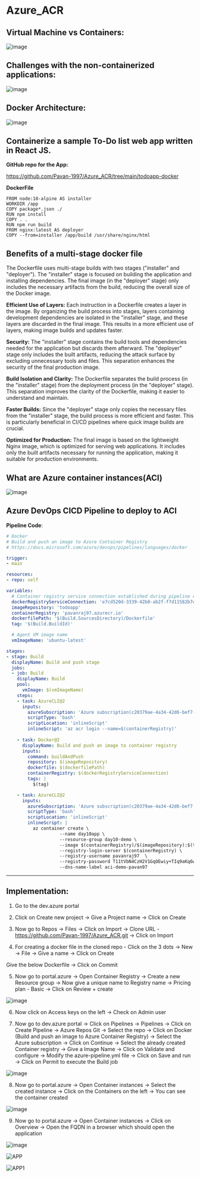 # Azure_ACR       
          
## Virtual Machine vs Containers: 

![image](https://github.com/Pavan-1997/Azure_ACR/assets/32020205/6cf66a8f-df15-45c1-b69a-ffa235b08b7a)

## Challenges with the non-containerized applications:

![image](https://github.com/Pavan-1997/Azure_ACR/assets/32020205/c7b3f939-4a95-4811-88b1-9041f0ec3863)

## Docker Architecture: 

![image](https://github.com/Pavan-1997/Azure_ACR/assets/32020205/ed7fa02a-6e75-40ee-aea4-8b21dcfaa161)
## Containerize a sample To-Do list web app written in React JS.

**GitHub repo for the App:**

https://github.com/Pavan-1997/Azure_ACR/tree/main/todoapp-docker

**DockerFile**

```
FROM node:18-alpine AS installer
WORKDIR /app
COPY package*.json ./
RUN npm install
COPY . .
RUN npm run build
FROM nginx:latest AS deployer
COPY --from=installer /app/build /usr/share/nginx/html
```

## Benefits of a multi-stage docker file

The Dockerfile uses multi-stage builds with two stages ("installer" and "deployer").
The "installer" stage is focused on building the application and installing dependencies.
The final image (in the "deployer" stage) only includes the necessary artifacts from the build, reducing the overall size of the Docker image.

**Efficient Use of Layers:**
Each instruction in a Dockerfile creates a layer in the image.
By organizing the build process into stages, layers containing development dependencies are isolated in the "installer" stage, and these layers are discarded in the final image.
This results in a more efficient use of layers, making image builds and updates faster.

**Security:**
The "installer" stage contains the build tools and dependencies needed for the application but discards them afterward.
The "deployer" stage only includes the built artifacts, reducing the attack surface by excluding unnecessary tools and files.
This separation enhances the security of the final production image.

**Build Isolation and Clarity:**
The Dockerfile separates the build process (in the "installer" stage) from the deployment process (in the "deployer" stage).
This separation improves the clarity of the Dockerfile, making it easier to understand and maintain.

**Faster Builds:**
Since the "deployer" stage only copies the necessary files from the "installer" stage, the build process is more efficient and faster.
This is particularly beneficial in CI/CD pipelines where quick image builds are crucial.

**Optimized for Production:**
The final image is based on the lightweight Nginx image, which is optimized for serving web applications.
It includes only the built artifacts necessary for running the application, making it suitable for production environments.

## What are Azure container instances(ACI)

![image](https://github.com/Pavan-1997/Azure_ACR/assets/32020205/7cdf766a-6ccf-48b1-a313-8d5c803f6fd3)

## Azure DevOps CICD Pipeline to deploy to ACI

**Pipeline Code**:

``` YAML
# Docker
# Build and push an image to Azure Container Registry
# https://docs.microsoft.com/azure/devops/pipelines/languages/docker

trigger:
- main

resources:
- repo: self

variables:
  # Container registry service connection established during pipeline creation
  dockerRegistryServiceConnection: 'e7cd520d-3339-42b0-ab2f-f7d11582b7da'
  imageRepository: 'todoapp'
  containerRegistry: 'pavanraj97.azurecr.io'
  dockerfilePath: '$(Build.SourcesDirectory)/Dockerfile'
  tag: '$(Build.BuildId)'

  # Agent VM image name
  vmImageName: 'ubuntu-latest'

stages:
- stage: Build
  displayName: Build and push stage
  jobs:
  - job: Build
    displayName: Build
    pool:
      vmImage: $(vmImageName)
    steps:
    - task: AzureCLI@2
      inputs:
        azureSubscription: 'Azure subscription(c20379ae-4a34-42d6-bef7-55273c6630f6)'
        scriptType: 'bash'
        scriptLocation: 'inlineScript'
        inlineScript: 'az acr login --name=$(containerRegistry)'
    
    - task: Docker@2
      displayName: Build and push an image to container registry
      inputs:
        command: buildAndPush
        repository: $(imageRepository)
        dockerfile: $(dockerfilePath)
        containerRegistry: $(dockerRegistryServiceConnection)
        tags: |
          $(tag)

    - task: AzureCLI@2
      inputs:
        azureSubscription: 'Azure subscription(c20379ae-4a34-42d6-bef7-55273c6630f6)'
        scriptType: 'bash'
        scriptLocation: 'inlineScript'
        inlineScript: |
          az container create \
                    --name day10app \
                    --resource-group day10-demo \
                    --image $(containerRegistry)/$(imageRepository):$(tag) \
                    --registry-login-server $(containerRegistry) \
                    --registry-username pavanraj97  \
                    --registry-password T11tVbN4CzH2V1GqOEwiy+TIq9aKq6whz89aZ10ZVj+ACRBbj4Vj \
                    --dns-name-label aci-demo-pavan97
```
---
## Implementation:

1. Go to the dev.azure portal 


2. Click on Create new project -> Give a Project name -> Click on Create


3. Now go to Repos -> Files -> Click on Import -> Clone URL - https://github.com/Pavan-1997/Azure_ACR.git -> Click on Import


4. For creating a docker file in the cloned repo - Click on the 3 dots -> New -> File -> Give a name -> Click on Create

Give the below Dockerfile -> Click on Commit


5. Now go to portal.azure -> Open Container Registry -> Create a new Resource group -> Now give a unique name to Registry name -> Pricing plan - Basic -> Click on Review + create

![image](https://github.com/Pavan-1997/Azure_ACR/assets/32020205/886d0e59-090d-4d03-866f-2763b2d6773a)


6. Now click on Access keys on the left -> Check on Admin user 


7. Now go to dev.azure portal -> Click on Pipelines -> Pipelines -> Click on Create Pipeline -> Azure Repos Git -> Select the repo -> Click on Docker (Build and push an image to Azure Container Registry) -> Select the Azure subscription -> Click on Continue -> Select the already created Container registry -> Give a Image Name -> Click on Validate and configure -> Modify the azure-pipeline.yml file -> Click on Save and run -> Click on Permit to execute the Build job

![image](https://github.com/Pavan-1997/Azure_ACR/assets/32020205/1935bb1c-7618-4d8b-962a-b31dc71366b3)


8. Now go to portal.azure -> Open Container instances -> Select the created instance -> Click on the Containers on the left -> You can see the container created 

![image](https://github.com/Pavan-1997/Azure_ACR/assets/32020205/2dee7fab-15e5-4802-8866-f0e329fae687)


9. Now go to portal.azure -> Open Container instances -> Click on Overview -> Open the FQDN in a browser which should open the application 

![image](https://github.com/Pavan-1997/Azure_ACR/assets/32020205/b9fb2360-7050-4d87-9b3a-bd72f89bc9fd)

![APP](https://github.com/Pavan-1997/Azure_ACR/assets/32020205/cb6a64bc-882a-49c8-8062-daf717ab5b20)

![APP1](https://github.com/Pavan-1997/Azure_ACR/assets/32020205/81a4a8bd-3eb1-4f1a-a87d-c218663c43ef)
